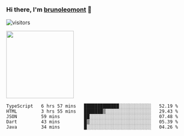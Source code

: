 ### Hi there, I'm [brunoleomont](https://www.linkedin.com/in/brunoleomont/) 👋

![visitors](https://visitor-badge.glitch.me/badge?page_id=page.id)

<img height="180em" src="https://github-readme-stats.vercel.app/api?username=brunoleomont&show_icons=true&hide_border=true&&count_private=true&include_all_commits=true" />

<!--START_SECTION:waka-->
```text
TypeScript   6 hrs 57 mins   █████████████░░░░░░░░░░░░   52.19 % 
HTML         3 hrs 55 mins   ███████▒░░░░░░░░░░░░░░░░░   29.43 % 
JSON         59 mins         ██░░░░░░░░░░░░░░░░░░░░░░░   07.48 % 
Dart         43 mins         █▒░░░░░░░░░░░░░░░░░░░░░░░   05.39 % 
Java         34 mins         █░░░░░░░░░░░░░░░░░░░░░░░░   04.26 % 
```
<!--END_SECTION:waka-->

<!--
**brunoleomont/brunoleomont** is a ✨ _special_ ✨ repository because its `README.md` (this file) appears on your GitHub profile.

Here are some ideas to get you started:

- 🔭 I’m currently working on ...
- 🌱 I’m currently learning ...
- 👯 I’m looking to collaborate on ...
- 🤔 I’m looking for help with ...
- 💬 Ask me about ...
- 📫 How to reach me: ...
- 😄 Pronouns: ...
- ⚡ Fun fact: ...
-->
